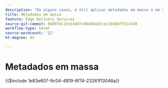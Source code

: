 ```yaml
---
description: "Em alguns casos, é útil aplicar metadados em massa a um site. Casos de uso comuns incluem:"
title: Metadados em massa
feature: Edge Delivery Services
source-git-commit: 80d974c23cb3dd7c0844b4d2cec2b608ff813438
workflow-type: tm+mt
source-wordcount: '22'
ht-degree: 0%

---
```


# Metadados em massa

{{$include 1e83e607-9c04-4819-8f74-23261f13048a}}